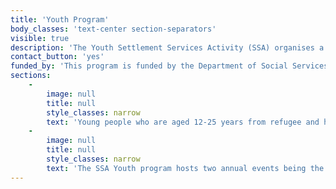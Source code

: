 ```yaml
---
title: 'Youth Program'
body_classes: 'text-center section-separators'
visible: true
description: 'The Youth Settlement Services Activity (SSA) organises a variety of projects designed to engage, mentor and build leadership skills in young people to assist them to settle and integrate into Australian society. '
contact_button: 'yes'
funded_by: 'This program is funded by the Department of Social Services'
sections:
    -
        image: null
        title: null
        style_classes: narrow
        text: 'Young people who are aged 12-25 years from refugee and humanitarian backgrounds that have lived less than 5 years in Australia are eligible to be involved in the activities. The program runs various projects in the Northern Metropolitan area and works with a range of community groups and schools. Activities that utilise the form of sport and art are used to engage young people.'
    -
        image: null
        title: null
        style_classes: narrow
        text: 'The SSA Youth program hosts two annual events being the Star Search program and the Multicultural Indoor Soccer Tournament (MIST). In addition to these programs are the art life skill workshops, school holiday programs, homework hut program, various recreation activities such as dance, cooking and, newsletter making, multisport program including assistance with KidSport applications and a mentoring and leadership camp.'
---
```


